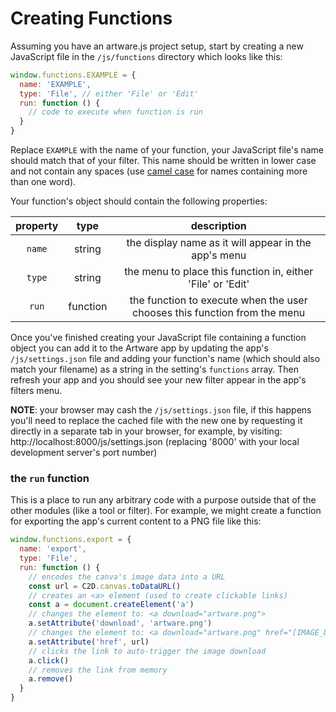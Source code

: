 # Creating Functions

Assuming you have an artware.js project setup, start by creating a new JavaScript file in the `/js/functions` directory which looks like this:
```js
window.functions.EXAMPLE = {
  name: 'EXAMPLE',
  type: 'File', // either 'File' or 'Edit'
  run: function () {
    // code to execute when function is run
  }
}
```
Replace `EXAMPLE` with the name of your function, your JavaScript file's name should match that of your filter. This name should be written in lower case and not contain any spaces (use [camel case](https://en.wikipedia.org/wiki/Camel_case) for names containing more than one word).

Your function's object should contain the following properties:

| property | type | description |
|:---:|:---:|:---:|
| `name` | string | the display name as it will appear in the app's menu |
| `type` | string | the menu to place this function in, either 'File' or 'Edit' |
| `run` | function | the function to execute when the user chooses this function from the menu |

Once you've finished creating your JavaScript file containing a function object you can add it to the Artware app by updating the app's `/js/settings.json` file and adding your function's name (which should also match your filename) as a string in the setting's `functions` array. Then refresh your app and you should see your new filter appear in the app's filters menu.

**NOTE**: your browser may cash the `/js/settings.json` file, if this happens you'll need to replace the cached file with the new one by requesting it directly in a separate tab in your browser, for example, by visiting: http://localhost:8000/js/settings.json (replacing '8000' with your local development server's port number)

### the `run` function

This is a place to run any arbitrary code with a purpose outside that of the other modules (like a tool or filter). For example, we might create a function for exporting the app's current content to a PNG file like this:
```js
window.functions.export = {
  name: 'export',
  type: 'File',
  run: function () {
    // encodes the canva's image data into a URL
    const url = C2D.canvas.toDataURL()
    // creates an <a> element (used to create clickable links)
    const a = document.createElement('a')
    // changes the element to: <a download="artware.png">
    a.setAttribute('download', 'artware.png')
    // changes the element to: <a download="artware.png" href="[IMAGE_DATA_URL]">
    a.setAttribute('href', url)
    // clicks the link to auto-trigger the image download
    a.click()
    // removes the link from memory
    a.remove()
  }
}
```
